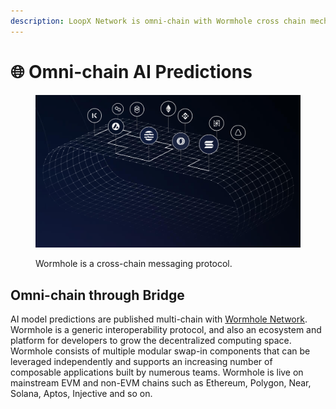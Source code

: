 ```yaml
---
description: LoopX Network is omni-chain with Wormhole cross chain mechanism.
---
```


# 🌐 Omni-chain AI Predictions

<figure><img src="../.gitbook/assets/image (4).png" alt=""><figcaption><p>Wormhole is a cross-chain messaging protocol.</p></figcaption></figure>

## Omni-chain through Bridge

AI model predictions are published multi-chain with [Wormhole Network](https://wormhole.com/). Wormhole is a generic interoperability protocol, and also an ecosystem and platform for developers to grow the decentralized computing space. Wormhole consists of multiple modular swap-in components that can be leveraged independently and supports an increasing number of composable applications built by numerous teams. Wormhole is live on mainstream EVM and non-EVM chains such as Ethereum, Polygon, Near, Solana, Aptos, Injective and so on.
